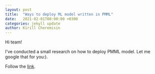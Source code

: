 ```yaml
---
layout: post
title:  "Ways to deploy ML model written in PMML"
date:   2021-02-01T00:00:00 +0300
categories: jekyll update
author: Kirill Cheremisin
---
```


Hi team!

I've conducted a small research on how to deploy PMML model. Let me google that for you:).

Follow the [link][medium-link].

[medium-link]: https://cheremisin-k.medium.com/ways-to-deploy-ml-model-using-pmml-960aae57030b